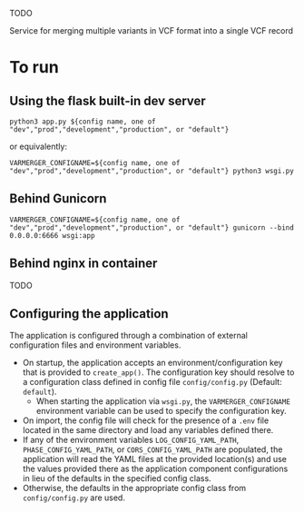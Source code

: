 TODO

Service for merging multiple variants in VCF format into a single VCF record

# To run

## Using the flask built-in dev server

	python3 app.py ${config name, one of "dev","prod","development","production", or "default"}

or equivalently:

    VARMERGER_CONFIGNAME=${config name, one of "dev","prod","development","production", or "default"} python3 wsgi.py

## Behind Gunicorn

	VARMERGER_CONFIGNAME=${config name, one of "dev","prod","development","production", or "default"} gunicorn --bind 0.0.0.0:6666 wsgi:app

## Behind nginx in container

TODO

## Configuring the application

The application is configured through a combination of external configuration files and environment variables.
- On startup, the application accepts an environment/configuration key that is provided to `create_app()`. The configuration key should resolve to a configuration class defined in config file `config/config.py` (Default: `default`).
    - When starting the application via `wsgi.py`, the `VARMERGER_CONFIGNAME` environment variable can be used to specify the configuration key.
- On import, the config file will check for the presence of a `.env` file located in the same directory and load any variables defined there.
- If any of the environment variables `LOG_CONFIG_YAML_PATH`, `PHASE_CONFIG_YAML_PATH`, or `CORS_CONFIG_YAML_PATH` are populated, the application will read the YAML files at the provided location(s) and use the values provided there as the application component configurations in lieu of the defaults in the specified config class.
- Otherwise, the defaults in the appropriate config class from `config/config.py` are used.
